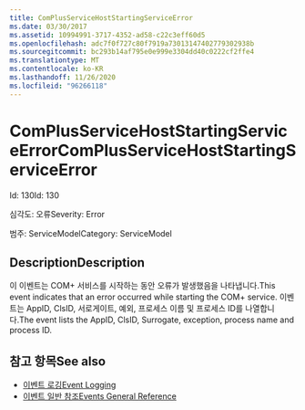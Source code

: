 ```yaml
---
title: ComPlusServiceHostStartingServiceError
ms.date: 03/30/2017
ms.assetid: 10994991-3717-4352-ad58-c22c3eff60d5
ms.openlocfilehash: adc7f0f727c80f7919a73013147402779302938b
ms.sourcegitcommit: bc293b14af795e0e999e3304dd40c0222cf2ffe4
ms.translationtype: MT
ms.contentlocale: ko-KR
ms.lasthandoff: 11/26/2020
ms.locfileid: "96266118"
---
```

# <a name="complusservicehoststartingserviceerror"></a><span data-ttu-id="106ab-102">ComPlusServiceHostStartingServiceError</span><span class="sxs-lookup"><span data-stu-id="106ab-102">ComPlusServiceHostStartingServiceError</span></span>

<span data-ttu-id="106ab-103">Id: 130</span><span class="sxs-lookup"><span data-stu-id="106ab-103">Id: 130</span></span>  
  
 <span data-ttu-id="106ab-104">심각도: 오류</span><span class="sxs-lookup"><span data-stu-id="106ab-104">Severity: Error</span></span>  
  
 <span data-ttu-id="106ab-105">범주: ServiceModel</span><span class="sxs-lookup"><span data-stu-id="106ab-105">Category: ServiceModel</span></span>  
  
## <a name="description"></a><span data-ttu-id="106ab-106">Description</span><span class="sxs-lookup"><span data-stu-id="106ab-106">Description</span></span>  

 <span data-ttu-id="106ab-107">이 이벤트는 COM+ 서비스를 시작하는 동안 오류가 발생했음을 나타냅니다.</span><span class="sxs-lookup"><span data-stu-id="106ab-107">This event indicates that an error occurred while starting the COM+ service.</span></span> <span data-ttu-id="106ab-108">이벤트는 AppID, ClsID, 서로게이트, 예외, 프로세스 이름 및 프로세스 ID를 나열합니다.</span><span class="sxs-lookup"><span data-stu-id="106ab-108">The event lists the AppID, ClsID, Surrogate, exception, process name and process ID.</span></span>  
  
## <a name="see-also"></a><span data-ttu-id="106ab-109">참고 항목</span><span class="sxs-lookup"><span data-stu-id="106ab-109">See also</span></span>

- [<span data-ttu-id="106ab-110">이벤트 로깅</span><span class="sxs-lookup"><span data-stu-id="106ab-110">Event Logging</span></span>](index.md)
- [<span data-ttu-id="106ab-111">이벤트 일반 참조</span><span class="sxs-lookup"><span data-stu-id="106ab-111">Events General Reference</span></span>](events-general-reference.md)

